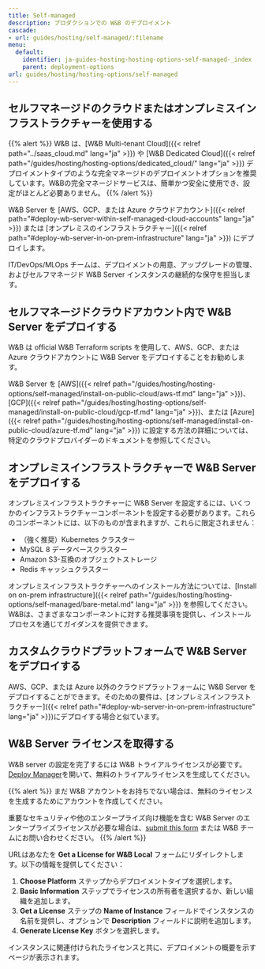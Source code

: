 ```yaml
---
title: Self-managed
description: プロダクションでの W&B のデプロイメント
cascade:
- url: guides/hosting/self-managed/:filename
menu:
  default:
    identifier: ja-guides-hosting-hosting-options-self-managed-_index
    parent: deployment-options
url: guides/hosting/hosting-options/self-managed
---
```


## セルフマネージドのクラウドまたはオンプレミスインフラストラクチャーを使用する

{{% alert %}}
W&B は、[W&B Multi-tenant Cloud]({{< relref path="../saas_cloud.md" lang="ja" >}}) や [W&B Dedicated Cloud]({{< relref path="/guides/hosting/hosting-options/dedicated_cloud/" lang="ja" >}}) デプロイメントタイプのような完全マネージドのデプロイメントオプションを推奨しています。W&Bの完全マネージドサービスは、簡単かつ安全に使用でき、設定がほとんど必要ありません。
{{% /alert %}}

W&B Server を [AWS、GCP、または Azure クラウドアカウント]({{< relref path="#deploy-wb-server-within-self-managed-cloud-accounts" lang="ja" >}}) または [オンプレミスのインフラストラクチャー]({{< relref path="#deploy-wb-server-in-on-prem-infrastructure" lang="ja" >}}) にデプロイします。

IT/DevOps/MLOps チームは、デプロイメントの用意、アップグレードの管理、およびセルフマネージド W&B Server インスタンスの継続的な保守を担当します。

## セルフマネージドクラウドアカウント内で W&B Server をデプロイする

W&B は official W&B Terraform scripts を使用して、AWS、GCP、または Azure クラウドアカウントに W&B Server をデプロイすることをお勧めします。

W&B Server を [AWS]({{< relref path="/guides/hosting/hosting-options/self-managed/install-on-public-cloud/aws-tf.md" lang="ja" >}})、 [GCP]({{< relref path="/guides/hosting/hosting-options/self-managed/install-on-public-cloud/gcp-tf.md" lang="ja" >}})、または [Azure]({{< relref path="/guides/hosting/hosting-options/self-managed/install-on-public-cloud/azure-tf.md" lang="ja" >}}) に設定する方法の詳細については、特定のクラウドプロバイダーのドキュメントを参照してください。

## オンプレミスインフラストラクチャーで W&B Server をデプロイする

オンプレミスインフラストラクチャーに W&B Server を設定するには、いくつかのインフラストラクチャーコンポーネントを設定する必要があります。これらのコンポーネントには、以下のものが含まれますが、これらに限定されません：

- （強く推奨）Kubernetes クラスター
- MySQL 8 データベースクラスター
- Amazon S3-互換のオブジェクトストレージ
- Redis キャッシュクラスター

オンプレミスインフラストラクチャーへのインストール方法については、[Install on on-prem infrastructure]({{< relref path="/guides/hosting/hosting-options/self-managed/bare-metal.md" lang="ja" >}}) を参照してください。W&Bは、さまざまなコンポーネントに対する推奨事項を提供し、インストールプロセスを通じてガイダンスを提供できます。

## カスタムクラウドプラットフォームで W&B Server をデプロイする

AWS、GCP、または Azure 以外のクラウドプラットフォームに W&B Server をデプロイすることができます。そのための要件は、[オンプレミスインフラストラクチャー]({{< relref path="#deploy-wb-server-in-on-prem-infrastructure" lang="ja" >}})にデプロイする場合と似ています。

## W&B Server ライセンスを取得する

W&B server の設定を完了するには W&B トライアルライセンスが必要です。[Deploy Manager](https://deploy.wandb.ai/deploy)を開いて、無料のトライアルライセンスを生成してください。

{{% alert %}}
まだ W&B アカウントをお持ちでない場合は、無料のライセンスを生成するためにアカウントを作成してください。

重要なセキュリティや他のエンタープライズ向け機能を含む W&B Server のエンタープライズライセンスが必要な場合は、[submit this form](https://wandb.ai/site/for-enterprise/self-hosted-trial) または W&B チームにお問い合わせください。
{{% /alert %}}

URLはあなたを **Get a License for W&B Local** フォームにリダイレクトします。以下の情報を提供してください：

1. **Choose Platform** ステップからデプロイメントタイプを選択します。
2. **Basic Information** ステップでライセンスの所有者を選択するか、新しい組織を追加します。
3. **Get a License** ステップの **Name of Instance** フィールドでインスタンスの名前を提供し、オプションで **Description** フィールドに説明を追加します。
4. **Generate License Key** ボタンを選択します。

インスタンスに関連付けられたライセンスと共に、デプロイメントの概要を示すページが表示されます。